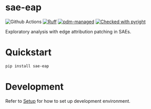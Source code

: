 # sae-eap
![Github Actions](https://github.com/dtch1997/sae-eap/actions/workflows/tests.yaml/badge.svg)
[![Ruff](https://img.shields.io/endpoint?url=https://raw.githubusercontent.com/astral-sh/ruff/main/assets/badge/v2.json)](https://github.com/astral-sh/ruff)
[![pdm-managed](https://img.shields.io/badge/pdm-managed-blueviolet)](https://pdm-project.org)
[![Checked with pyright](https://microsoft.github.io/pyright/img/pyright_badge.svg)](https://microsoft.github.io/pyright/)

Exploratory analysis with edge attribution patching in SAEs. 

# Quickstart

```bash
pip install sae-eap
```

# Development

Refer to [Setup](docs/setup.md) for how to set up development environment.
